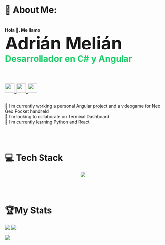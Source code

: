 # 💫 About Me:
<div>
  <h1><span style="font-size:0.5em">Hola 👋. Me llamo</span><br/> <span style="font-size:2em">Adrián Melián</span><br/><span style="color: #23ce6b">Desarrollador en C# y Angular</span><br/><br/>
  <span>
      <p align="left">
    <a href="https://www.linkedin.com/in/adrianmelian/" target="_blank">
      <img src="https://skillicons.dev/icons?i=linkedin" style="width:30px">
    </a>
    <a href="https://github.com/ameliandev" target="_blank">
      <img src="https://skillicons.dev/icons?i=github" style="width:30px">
    </a>
    <a href="https://stackoverflow.com/users/2115179" target="_blank">
      <img src="https://skillicons.dev/icons?i=stackoverflow" style="width:30px">
    </a>
  </p>
  </span>
  </h1>

  🔭 I’m currently working a personal Angular project and a videogame for Neo Geo Pocket handheld<br>👯 I’m looking to collaborate on Terminal Dashboard<br>🌱 I’m currently learning Python and React

</div>

<br/><br/>

<div align="left">
  <h1>💻 Tech Stack</h1>
  <p align="center">
    <a href="https://skillicons.dev">
      <img src="https://skillicons.dev/icons?i=cs,angular,typescript,javascript,azure,python,git" />
    </a>
</p>
</div>

<br/><br/>

<div align="left">
  <h1>🏆My Stats</h1>
</div>

![](https://github-readme-stats.vercel.app/api?username=ameliandev&theme=radical&hide_border=false&include_all_commits=false&count_private=false)
![](https://github-readme-stats.vercel.app/api/top-langs/?username=ameliandev&theme=radical&hide_border=false&include_all_commits=false&count_private=false&layout=compact&langs_count=8)

[![](https://visitcount.itsvg.in/api?id=ameliandev&icon=0&color=0)](https://visitcount.itsvg.in)
